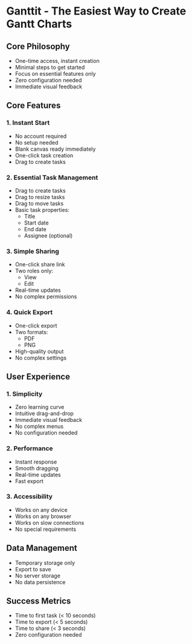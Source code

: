# Ganttit - The Easiest Way to Create Gantt Charts

## Core Philosophy
- One-time access, instant creation
- Minimal steps to get started
- Focus on essential features only
- Zero configuration needed
- Immediate visual feedback

## Core Features

### 1. Instant Start
- No account required
- No setup needed
- Blank canvas ready immediately
- One-click task creation
- Drag to create tasks

### 2. Essential Task Management
- Drag to create tasks
- Drag to resize tasks
- Drag to move tasks
- Basic task properties:
  - Title
  - Start date
  - End date
  - Assignee (optional)

### 3. Simple Sharing
- One-click share link
- Two roles only:
  - View
  - Edit
- Real-time updates
- No complex permissions

### 4. Quick Export
- One-click export
- Two formats:
  - PDF
  - PNG
- High-quality output
- No complex settings

## User Experience

### 1. Simplicity
- Zero learning curve
- Intuitive drag-and-drop
- Immediate visual feedback
- No complex menus
- No configuration needed

### 2. Performance
- Instant response
- Smooth dragging
- Real-time updates
- Fast export

### 3. Accessibility
- Works on any device
- Works on any browser
- Works on slow connections
- No special requirements

## Data Management
- Temporary storage only
- Export to save
- No server storage
- No data persistence

## Success Metrics
- Time to first task (< 10 seconds)
- Time to export (< 5 seconds)
- Time to share (< 3 seconds)
- Zero configuration needed 